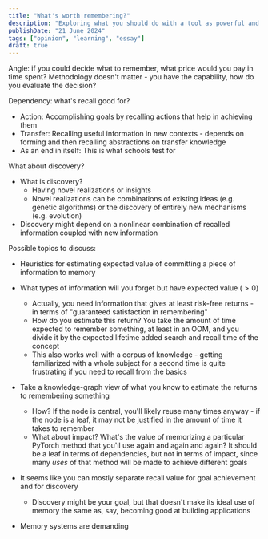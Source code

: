 ```yaml
---
title: "What's worth remembering?"
description: "Exploring what you should do with a tool as powerful and demanding as SR."
publishDate: "21 June 2024"
tags: ["opinion", "learning", "essay"]
draft: true
---
```


Angle: if you could decide what to remember, what price would you pay in time spent?
Methodology doesn't matter - you have the capability, how do you evaluate the decision?

Dependency: what's recall good for?
- Action: Accomplishing goals by recalling actions that help in achieving them
- Transfer: Recalling useful information in new contexts - depends on forming and then recalling abstractions on transfer knowledge
- As an end in itself: This is what schools test for

What about discovery?
- What is discovery?
    - Having novel realizations or insights
    - Novel realizations can be combinations of existing ideas (e.g. genetic algorithms) or the discovery of entirely new mechanisms (e.g. evolution)
- Discovery might depend on a nonlinear combination of recalled information coupled with new information
    
Possible topics to discuss:
- Heuristics for estimating expected value of committing a piece of information to memory
- What types of information will you forget but have expected value ($>0$)
    - Actually, you need information that gives at least risk-free returns - in terms of "guaranteed satisfaction in remembering"
    - How do you estimate this return? You take the amount of time expected to remember something, at least in an OOM, and you divide it by the expected lifetime added search and recall time of the concept
    - This also works well with a corpus of knowledge - getting familiarized with a whole subject for a second time is quite frustrating if you need to recall from the basics
- Take a knowledge-graph view of what you know to estimate the returns to remembering something
    - How? If the node is central, you'll likely reuse many times anyway - if the node is a leaf, it may not be justified in the amount of time it takes to remember
    - What about impact? What's the value of memorizing a particular PyTorch method that you'll use again and again and again? It should be a leaf in terms of dependencies, but not in terms of impact, since many *uses* of that method will be made to achieve different goals
- It seems like you can mostly separate recall value for goal achievement and for discovery
    - Discovery might be your goal, but that doesn't make its ideal use of memory the same as, say, becoming good at building applications

- Memory systems are demanding
